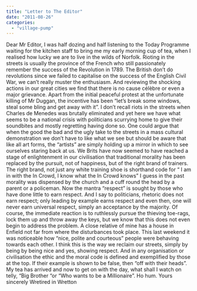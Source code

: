 ```yaml
---
title: "Letter to The Editor"
date: "2011-08-26"
categories: 
  - "village-pump"
---
```


Dear Mr Editor, I was half dozing and half listening to the Today Programme waiting for the kitchen staff to bring me my early morning cup of tea, when I realised how lucky we are to live in the wilds of Norfolk. Rioting in the streets is usually the province of the French who still passionately remember the success of the Revolution in 1789. The British don’t do revolutions since we failed to capitalise on the success of the English Civil War, we can’t really muster the enthusiasm. And reviewing the shocking actions in our great cities we find that there is no cause célèbre or even a major grievance. Apart from the initial peaceful protest at the unfortunate killing of Mr Duggan, the incentive has been “let’s break some windows, steal some bling and get away with it”. I don’t recall riots in the streets when Charles de Menedes was brutally eliminated and yet here we have what seems to be a national crisis with politicians scurrying home to give their soundbites and mostly regretting having done so. One could argue that when the good the bad and the ugly take to the streets in a mass cultural demonstration we don’t have to like what we see but should be aware that like all art forms, the “artists” are simply holding up a mirror in which to see ourselves staring back at us. We Brits have now seemed to have reached a stage of enlightenment in our civilisation that traditional morality has been replaced by the pursuit, not of happiness, but of the right brand of trainers. The right brand, not just any white training shoe is shorthand code for “ I am in with the In Crowd, I know what the In Crowd knows” I guess in the past morality was dispensed by the church and a cuff round the head by a parent or a policeman. Now the mantra “respect” is sought by those who have done little to earn respect. And I say to politicians, rhetoric does not earn respect; only leading by example earns respect and even then, one will never earn universal respect, simply an acceptance by the majority. Of course, the immediate reaction is to ruthlessly pursue the thieving toe-rags, lock them up and throw away the keys, but we know that this does not even begin to address the problem. A close relative of mine has a house in Enfield not far from where the disturbances took place. This last weekend it was noticeable how “nice, polite and courteous” people were behaving towards each other. I think this is the way we reclaim our streets, simply by being by being nice and yes, showing respect. And in any organisation or civilisation the ethic and the moral code is defined and exemplified by those at the top. If their example is shown to be false, then “off with their heads”. My tea has arrived and now to get on with the day, what shall I watch on telly, “Big Brother “or “Who wants to be a Millionaire”. Ho hum. Yours sincerely Wretired in Wretton
